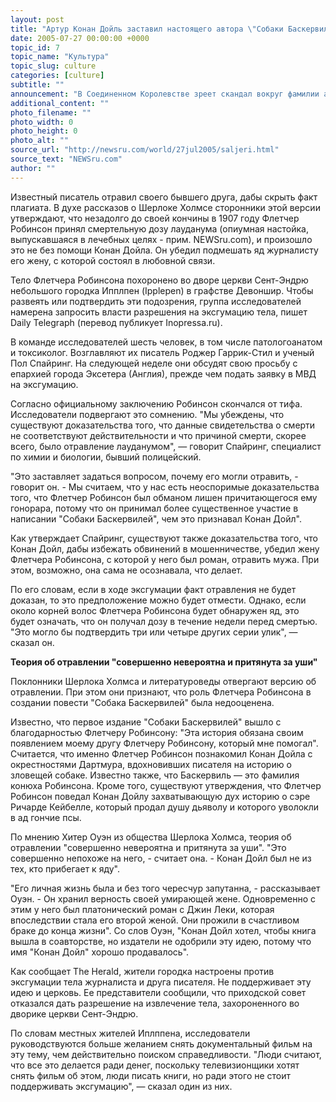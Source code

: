 ```yaml
---
layout: post
title: "Артур Конан Дойль заставил настоящего автора \"Собаки Баскервилей\" выпить яду"
date: 2005-07-27 00:00:00 +0000
topic_id: 7
topic_name: "Культура"
topic_slug: culture
categories: [culture]
subtitle: ""
announcement: "В Соединенном Королевстве зреет скандал вокруг фамилии автора приключений Шерлока Холмса. Группа исследователей утверждает, что в действительности повесть \"Собака Баскервилей\" принадлежит перу журналиста и редактора Daily Express Бертрама Флетчера Робинсона, друга сэра Артура Конан Дойла."
additional_content: ""
photo_filename: ""
photo_width: 0
photo_height: 0
photo_alt: ""
source_url: "http://newsru.com/world/27jul2005/saljeri.html"
source_text: "NEWSru.com"
author: ""
---
```

Известный писатель отравил своего бывшего друга, дабы скрыть факт плагиата. В духе рассказов о Шерлоке Холмсе сторонники этой версии утверждают, что незадолго до своей кончины в 1907 году Флетчер Робинсон принял смертельную дозу лауданума (опиумная настойка, выпускавшаяся в лечебных целях - прим. NEWSru.com), и произошло это не без помощи Конан Дойла. Он убедил подмешать яд журналисту его жену, с которой состоял в любовной связи.

Тело Флетчера Робинсона похоронено во дворе церкви Сент-Эндрю небольшого городка Ипплпен (Ipplepen) в графстве Девоншир. Чтобы развеять или подтвердить эти подозрения, группа исследователей намерена запросить власти разрешения на эксгумацию тела, пишет Daily Telegraph (перевод публикует Inopressa.ru).

В команде исследователей шесть человек, в том числе патологоанатом и токсиколог. Возглавляют их писатель Роджер Гаррик-Стил и ученый Пол Спайринг. На следующей неделе они обсудят свою просьбу с епархией города Эксетера (Англия), прежде чем подать заявку в МВД на эксгумацию.

Согласно официальному заключению Робинсон скончался от тифа. Исследователи подвергают это сомнению. "Мы убеждены, что существуют доказательства того, что данные свидетельства о смерти не соответствуют действительности и что причиной смерти, скорее всего, было отравление лауданумом", &mdash; говорит Спайринг, специалист по химии и биологии, бывший полицейский.

"Это заставляет задаться вопросом, почему его могли отравить, - говорит он. - Мы считаем, что у нас есть неоспоримые доказательства того, что Флетчер Робинсон был обманом лишен причитающегося ему гонорара, потому что он принимал более существенное участие в написании "Собаки Баскервилей", чем это признавал Конан Дойл".

Как утверждает Спайринг, существуют также доказательства того, что Конан Дойл, дабы избежать обвинений в мошенничестве, убедил жену Флетчера Робинсона, с которой у него был роман, отравить мужа. При этом, возможно, она сама не осознавала, что делает.

По его словам, если в ходе эксгумации факт отравления не будет доказан, то это предположение можно будет отмести. Однако, если около корней волос Флетчера Робинсона будет обнаружен яд, это будет означать, что он получал дозу в течение недели перед смертью. "Это могло бы подтвердить три или четыре других серии улик", &mdash; сказал он.

<strong>Теория об отравлении "совершенно невероятна и притянута за уши"</strong>

Поклонники Шерлока Холмса и литературоведы отвергают версию об отравлении. При этом они признают, что роль Флетчера Робинсона в создании повести "Собака Баскервилей" была недооценена.

Известно, что первое издание "Собаки Баскервилей" вышло с благодарностью Флетчеру Робинсону: "Эта история обязана своим появлением моему другу Флетчеру Робинсону, который мне помогал". Считается, что именно Флетчер Робинсон познакомил Конан Дойла с окрестностями Дартмура, вдохновивших писателя на историю о зловещей собаке. Известно также, что Баскервиль &mdash; это фамилия конюха Робинсона. Кроме того, существуют утверждения, что Флетчер Робинсон поведал Конан Дойлу захватывающую дух историю о сэре Ричарде Кейбелле, который продал душу дьяволу и которого уволокли в ад гончие псы.

По мнению Хитер Оуэн из общества Шерлока Холмса, теория об отравлении "совершенно невероятна и притянута за уши". "Это совершенно непохоже на него, - считает она. - Конан Дойл был не из тех, кто прибегает к яду".

"Его личная жизнь была и без того чересчур запутанна, - рассказывает Оуэн. - Он хранил верность своей умирающей жене. Одновременно с этим у него был платонический роман с Джин Леки, которая впоследствии стала его второй женой. Они прожили в счастливом браке до конца жизни". Со слов Оуэн, "Конан Дойл хотел, чтобы книга вышла в соавторстве, но издатели не одобрили эту идею, потому что имя "Конан Дойл" хорошо продавалось".

Как сообщает The Herald, жители городка настроены против эксгумации тела журналиста и друга писателя. Не поддерживает эту идею и церковь. Ее представители сообщили, что приходской совет отказался дать разрешение на извлечение тела, захороненного во дворике церкви Сент-Эндрю.

По словам местных жителей Иплппена, исследователи руководствуются больше желанием снять документальный фильм на эту тему, чем действительно поиском справедливости. "Люди считают, что все это делается ради денег, поскольку телевизионщики хотят снять фильм об этом, люди писать книги, но ради этого не стоит поддерживать эксгумацию", &mdash; сказал один из них.
